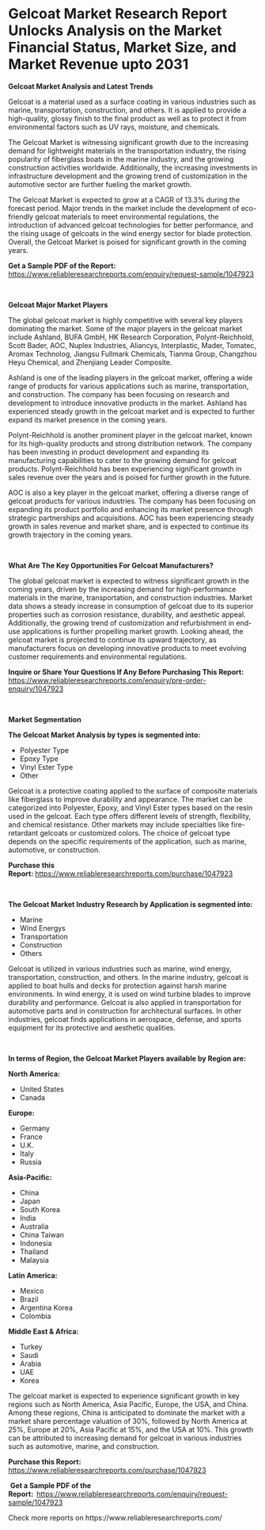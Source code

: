 <p><h1>Gelcoat Market Research Report Unlocks Analysis on the Market Financial Status, Market Size, and Market Revenue upto 2031</h1></p><p><strong>Gelcoat Market Analysis and Latest Trends</strong></p>
<p><p>Gelcoat is a material used as a surface coating in various industries such as marine, transportation, construction, and others. It is applied to provide a high-quality, glossy finish to the final product as well as to protect it from environmental factors such as UV rays, moisture, and chemicals.</p><p>The Gelcoat Market is witnessing significant growth due to the increasing demand for lightweight materials in the transportation industry, the rising popularity of fiberglass boats in the marine industry, and the growing construction activities worldwide. Additionally, the increasing investments in infrastructure development and the growing trend of customization in the automotive sector are further fueling the market growth.</p><p>The Gelcoat Market is expected to grow at a CAGR of 13.3% during the forecast period. Major trends in the market include the development of eco-friendly gelcoat materials to meet environmental regulations, the introduction of advanced gelcoat technologies for better performance, and the rising usage of gelcoats in the wind energy sector for blade protection. Overall, the Gelcoat Market is poised for significant growth in the coming years.</p></p>
<p><strong>Get a Sample PDF of the Report:&nbsp;</strong> <a href="https://www.reliableresearchreports.com/enquiry/request-sample/1047923">https://www.reliableresearchreports.com/enquiry/request-sample/1047923</a></p>
<p>&nbsp;</p>
<p><strong>Gelcoat Major Market Players</strong></p>
<p><p>The global gelcoat market is highly competitive with several key players dominating the market. Some of the major players in the gelcoat market include Ashland, BUFA GmbH, HK Research Corporation, Polynt-Reichhold, Scott Bader, AOC, Nuplex Industries, Aliancys, Interplastic, Mader, Tomatec, Aromax Technolog, Jiangsu Fullmark Chemicals, Tianma Group, Changzhou Heyu Chemical, and Zhenjiang Leader Composite.</p><p>Ashland is one of the leading players in the gelcoat market, offering a wide range of products for various applications such as marine, transportation, and construction. The company has been focusing on research and development to introduce innovative products in the market. Ashland has experienced steady growth in the gelcoat market and is expected to further expand its market presence in the coming years.</p><p>Polynt-Reichhold is another prominent player in the gelcoat market, known for its high-quality products and strong distribution network. The company has been investing in product development and expanding its manufacturing capabilities to cater to the growing demand for gelcoat products. Polynt-Reichhold has been experiencing significant growth in sales revenue over the years and is poised for further growth in the future.</p><p>AOC is also a key player in the gelcoat market, offering a diverse range of gelcoat products for various industries. The company has been focusing on expanding its product portfolio and enhancing its market presence through strategic partnerships and acquisitions. AOC has been experiencing steady growth in sales revenue and market share, and is expected to continue its growth trajectory in the coming years.</p></p>
<p>&nbsp;</p>
<p><strong>What Are The Key Opportunities For Gelcoat Manufacturers?</strong></p>
<p><p>The global gelcoat market is expected to witness significant growth in the coming years, driven by the increasing demand for high-performance materials in the marine, transportation, and construction industries. Market data shows a steady increase in consumption of gelcoat due to its superior properties such as corrosion resistance, durability, and aesthetic appeal. Additionally, the growing trend of customization and refurbishment in end-use applications is further propelling market growth. Looking ahead, the gelcoat market is projected to continue its upward trajectory, as manufacturers focus on developing innovative products to meet evolving customer requirements and environmental regulations.</p></p>
<p><strong>Inquire or Share Your Questions If Any Before Purchasing This Report:</strong> <a href="https://www.reliableresearchreports.com/enquiry/pre-order-enquiry/1047923">https://www.reliableresearchreports.com/enquiry/pre-order-enquiry/1047923</a></p>
<p>&nbsp;</p>
<p><strong>Market Segmentation</strong></p>
<p><strong>The Gelcoat Market Analysis by types is segmented into:</strong></p>
<p><ul><li>Polyester Type</li><li>Epoxy Type</li><li>Vinyl Ester Type</li><li>Other</li></ul></p>
<p><p>Gelcoat is a protective coating applied to the surface of composite materials like fiberglass to improve durability and appearance. The market can be categorized into Polyester, Epoxy, and Vinyl Ester types based on the resin used in the gelcoat. Each type offers different levels of strength, flexibility, and chemical resistance. Other markets may include specialties like fire-retardant gelcoats or customized colors. The choice of gelcoat type depends on the specific requirements of the application, such as marine, automotive, or construction.</p></p>
<p><strong>Purchase this Report:&nbsp;</strong><a href="https://www.reliableresearchreports.com/purchase/1047923">https://www.reliableresearchreports.com/purchase/1047923</a></p>
<p>&nbsp;</p>
<p><strong>The Gelcoat Market Industry Research by Application is segmented into:</strong></p>
<p><ul><li>Marine</li><li>Wind Energys</li><li>Transportation</li><li>Construction</li><li>Others</li></ul></p>
<p><p>Gelcoat is utilized in various industries such as marine, wind energy, transportation, construction, and others. In the marine industry, gelcoat is applied to boat hulls and decks for protection against harsh marine environments. In wind energy, it is used on wind turbine blades to improve durability and performance. Gelcoat is also applied in transportation for automotive parts and in construction for architectural surfaces. In other industries, gelcoat finds applications in aerospace, defense, and sports equipment for its protective and aesthetic qualities.</p></p>
<p>&nbsp;</p>
<p><strong>In terms of Region, the Gelcoat Market Players available by Region are:</strong></p>
<p>
    <p> <strong> North America: </strong>
        <ul>
            <li>United States</li>
            <li>Canada</li>
        </ul>
        </p> 
    <p> <strong> Europe: </strong>
        <ul>
            <li>Germany</li>
            <li>France</li>
            <li>U.K.</li>
            <li>Italy</li>
            <li>Russia</li>
        </ul>
        </p> 
    <p> <strong> Asia-Pacific: </strong>
        <ul>
            <li>China</li>
            <li>Japan</li>
            <li>South Korea</li>
            <li>India</li>
            <li>Australia</li>
            <li>China Taiwan</li>
            <li>Indonesia</li>
            <li>Thailand</li>
            <li>Malaysia</li>
        </ul>
        </p> 
    <p> <strong> Latin America: </strong>
        <ul>
            <li>Mexico</li>
            <li>Brazil</li>
            <li>Argentina Korea</li>
            <li>Colombia</li>
        </ul>
        </p> 
    <p> <strong> Middle East & Africa: </strong>
        <ul>
            <li>Turkey</li>
            <li>Saudi</li>
            <li>Arabia</li>
            <li>UAE</li>
            <li>Korea</li>
        </ul>
    </p>
    </p>
<p><p>The gelcoat market is expected to experience significant growth in key regions such as North America, Asia Pacific, Europe, the USA, and China. Among these regions, China is anticipated to dominate the market with a market share percentage valuation of 30%, followed by North America at 25%, Europe at 20%, Asia Pacific at 15%, and the USA at 10%. This growth can be attributed to increasing demand for gelcoat in various industries such as automotive, marine, and construction.</p></p>
<p><strong>Purchase this Report: </strong><a href="https://www.reliableresearchreports.com/purchase/1047923">https://www.reliableresearchreports.com/purchase/1047923</a></p>
<p>&nbsp;<strong>Get a Sample PDF of the Report:&nbsp;&nbsp;</strong><a href="https://www.reliableresearchreports.com/enquiry/request-sample/1047923">https://www.reliableresearchreports.com/enquiry/request-sample/1047923</a></p>
<p><strong></strong></p>
<p>Check more reports on https://www.reliableresearchreports.com/</p>
